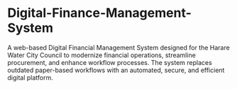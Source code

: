 # Digital-Finance-Management-System
A web-based Digital Financial Management System designed for the Harare Water City Council to modernize financial operations, streamline procurement, and enhance workflow processes. The system replaces outdated paper-based workflows with an automated, secure, and efficient digital platform.
